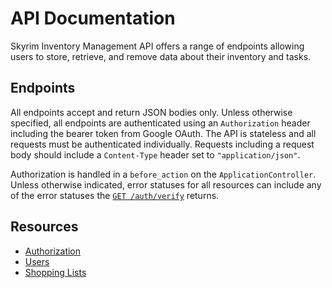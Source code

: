 # API Documentation

Skyrim Inventory Management API offers a range of endpoints allowing users to store, retrieve, and remove data about their inventory and tasks.

## Endpoints

All endpoints accept and return JSON bodies only. Unless otherwise specified, all endpoints are authenticated using an `Authorization` header including the bearer token from Google OAuth. The API is stateless and all requests must be authenticated individually. Requests including a request body should include a `Content-Type` header set to `"application/json"`.

Authorization is handled in a `before_action` on the `ApplicationController`. Unless otherwise indicated, error statuses for all resources can include any of the error statuses the [`GET /auth/verify`](/docs/api/resources/authorization.md) returns.

## Resources

* [Authorization](/docs/api/resources/authorization.md)
* [Users](/docs/api/resources/users.md)
* [Shopping Lists](/docs/api/resources/shopping-lists.md)
